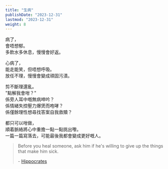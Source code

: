 ```yaml
---
title: "生病"
publishDate: "2023-12-31"
lastmod: "2023-12-31"
weight: 8
---
```


病了，<br/>
會唔想郁。<br/>
多飲水多休息，慢慢會好返。<br/>

心病了，<br/>
能走能笑，但唔想呼吸。<br/>
放任不理，慢慢會變成頑固污漬。<br/>

剪不斷理還亂。<br/>
"點解我會咁？"<br/>
係旁人耳中嘅無病呻吟？<br/>
係情緒失控壓力爆煲而咆哮？<br/>
係僅餘理性想尋找答案自我救贖？<br/>

都只可以咁做，<br/>
順着脈絡將心中重擔一點一點挑出嚟。<br/>
一篇一篇寫落去，可能最後我都會變成更好嘅人。<br/>

> Before you heal someone, ask him if he's willing to give up the things that make him sick.
>
> \- [Hippocrates](https://www.goodreads.com/quotes/9576619-before-you-heal-someone-ask-him-if-he-s-willing-to)
